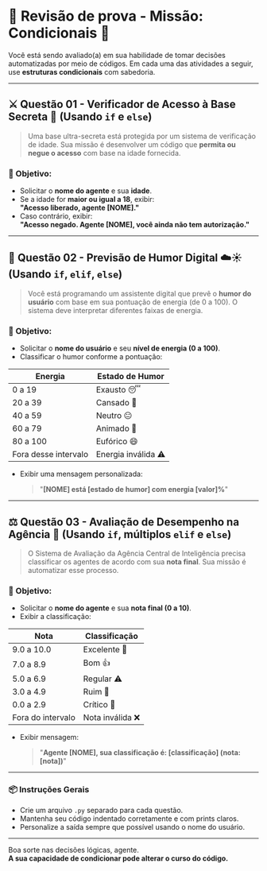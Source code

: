 # 🧪 Revisão de prova - Missão: Condicionais 🤖

Você está sendo avaliado(a) em sua habilidade de tomar decisões automatizadas por meio de códigos. Em cada uma das atividades a seguir, use **estruturas condicionais** com sabedoria.

---

## ⚔️ Questão 01 - Verificador de Acesso à Base Secreta 🔐 (Usando `if` e `else`)

> Uma base ultra-secreta está protegida por um sistema de verificação de idade. Sua missão é desenvolver um código que **permita ou negue o acesso** com base na idade fornecida.

### 🎯 Objetivo:
- Solicitar o **nome do agente** e sua **idade**.
- Se a idade for **maior ou igual a 18**, exibir:  
  **"Acesso liberado, agente [NOME]."**
- Caso contrário, exibir:  
  **"Acesso negado. Agente [NOME], você ainda não tem autorização."**

---

## 🔮 Questão 02 - Previsão de Humor Digital ☁️☀️ (Usando `if`, `elif`, `else`)

> Você está programando um assistente digital que prevê o **humor do usuário** com base em sua pontuação de energia (de 0 a 100). O sistema deve interpretar diferentes faixas de energia.

### 🎯 Objetivo:
- Solicitar o **nome do usuário** e seu **nível de energia (0 a 100)**.
- Classificar o humor conforme a pontuação:

| Energia         | Estado de Humor       |
|-----------------|------------------------|
| 0 a 19          | Exausto 😴             |
| 20 a 39         | Cansado 🥱             |
| 40 a 59         | Neutro 😐              |
| 60 a 79         | Animado 🙂             |
| 80 a 100        | Eufórico 😄            |
| Fora desse intervalo | Energia inválida ⚠️ |

- Exibir uma mensagem personalizada:
  > "**[NOME] está [estado de humor] com energia [valor]%**"

---

## ⚖️ Questão 03 - Avaliação de Desempenho na Agência 🧾 (Usando `if`, múltiplos `elif` e `else`)

> O Sistema de Avaliação da Agência Central de Inteligência precisa classificar os agentes de acordo com sua **nota final**. Sua missão é automatizar esse processo.

### 🎯 Objetivo:
- Solicitar o **nome do agente** e sua **nota final (0 a 10)**.
- Exibir a classificação:

| Nota              | Classificação          |
|-------------------|------------------------|
| 9.0 a 10.0         | Excelente 🏅          |
| 7.0 a 8.9          | Bom 👍               |
| 5.0 a 6.9          | Regular ⚠️           |
| 3.0 a 4.9          | Ruim 🚫              |
| 0.0 a 2.9          | Crítico 🚨           |
| Fora do intervalo | Nota inválida ❌      |

- Exibir mensagem:
  > "**Agente [NOME], sua classificação é: [classificação] (nota: [nota])**"

---

### 📦 Instruções Gerais

- Crie um arquivo `.py` separado para cada questão.
- Mantenha seu código indentado corretamente e com prints claros.
- Personalize a saída sempre que possível usando o nome do usuário.

---

Boa sorte nas decisões lógicas, agente.  
**A sua capacidade de condicionar pode alterar o curso do código.**

